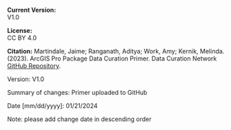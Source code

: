 **Current Version:**  
V1.0
 
**License:**  
CC BY 4.0

**Citation:**
Martindale, Jaime; Ranganath, Aditya; Work, Amy; Kernik, Melinda. (2023). ArcGIS Pro Package Data Curation Primer. Data Curation Network [GitHub Repository](https://github.com/DataCurationNetwork/data-primers).


Version:
V1.0

Summary of changes: Primer uploaded to GitHub

Date [mm/dd/yyyy]: 01/21/2024

Note: please add change date in descending order